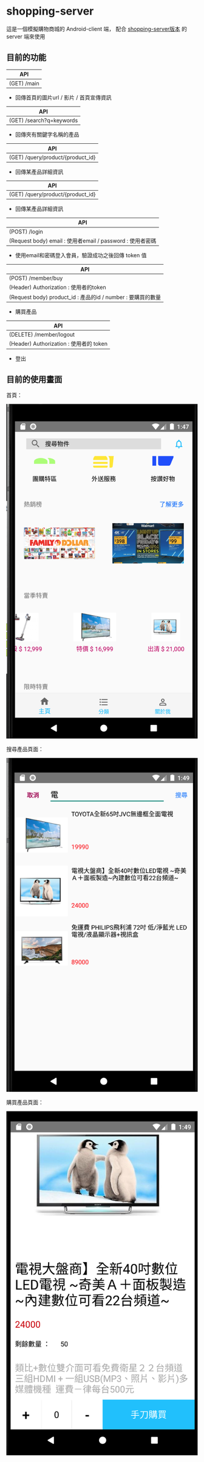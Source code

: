 # shopping-server
這是一個模擬購物商城的 Android-client 端，
配合 [shopping-server版本](https://github.com/webronin26/shopping-server) 的 server 端來使用

## 目前的功能

| API  |
| ------------- |
| (GET) /main |
- 回傳首頁的圖片url / 影片 / 首頁宣傳資訊 

| API  |
| ------------- |
| (GET) /search?q=keywords |
- 回傳夾有關鍵字名稱的產品 

| API  |
| ------------- |
| (GET) /query/product/{product_id} |
- 回傳某產品詳細資訊

| API  |
| ------------- |
| (GET) /query/product/{product_id} |
- 回傳某產品詳細資訊

| API  |
| ------------- |
|(POST) /login|
| (Request body) email : 使用者email / password : 使用者密碼|
- 使用email和密碼登入會員，驗證成功之後回傳 token 值

| API  |
| ------------- |
|(POST) /member/buy|
|(Header) Authorization : 使用者的token|
|(Request body) product_id : 產品的id / number : 要購買的數量|
- 購買產品

| API  |
| ------------- |
|(DELETE) /member/logout |
|(Header) Authorization : 使用者的 token|
- 登出

## 目前的使用畫面

首頁：

![](main-page_screenshot.png)

搜尋產品頁面：

![](searching_screenshot.png)

購買產品頁面：

![](product_screenshot.png)
